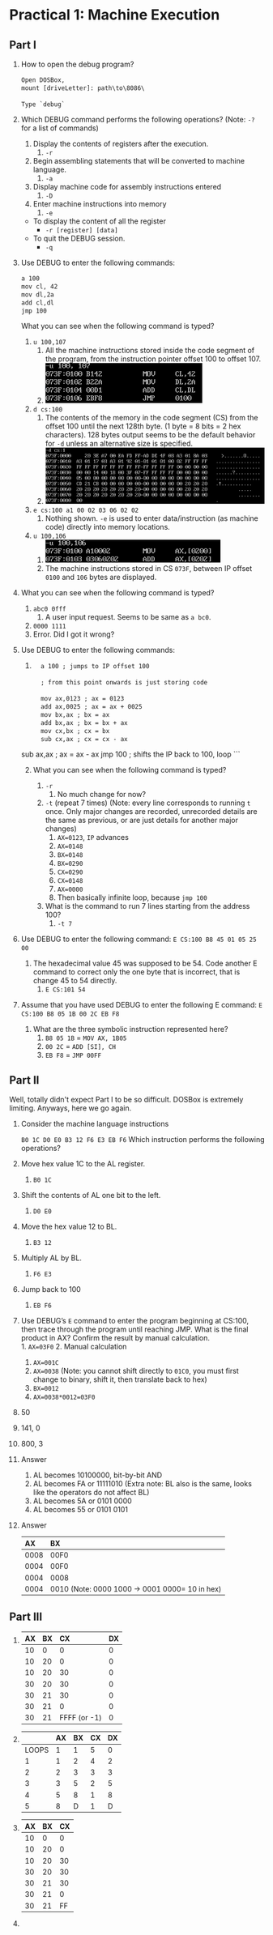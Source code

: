 # Practical 1: Machine Execution

## Part I

1. How to open the debug program?

   ```assembly
   Open DOSBox,
   mount [driveLetter]: path\to\8086\
   
   Type `debug`
   ```

2. Which DEBUG command performs the following operations?  (Note: `-?`  for a list of commands)

     1. Display the contents of registers after the execution.
        1. `-r`
     2. Begin assembling statements that will be converted to machine language.
          1. `-a`
     3. Display machine code for assembly instructions entered
          1. `-D`
     4. Enter machine instructions into memory
          1. `-e` 

     - To display the content of all the register
          - `-r [register] [data]`
     - To quit the DEBUG session.
          - `-q`

  3. Use DEBUG to enter the following commands:

     ```assembly
     a 100
     mov cl, 42
     mov dl,2a
     add cl,dl
     jmp 100
     ```

     What you can see when the following command is typed?

     1. `u 100,107`
        1. All the machine instructions stored inside the code segment of the program, from the instruction pointer offset 100 to offset 107.
        2. ![q3a-u100107.png](img/p1/q3a-u100107.png)
     2. `d cs:100`
        1. The contents of the memory in the code segment (CS) from the offset 100 until the next 128th byte. (1 byte = 8 bits = 2 hex characters). 128 bytes output seems to be the default behavior for `-d` unless an alternative size is specified.
        2. ![image-20191025155304985](img/p1/q3b-dump.png)
     3. `e cs:100 a1 00 02 03 06 02 02`
        1. Nothing shown. `-e` is used to enter data/instruction (as machine code) directly into memory locations.
     4. `u 100,106`
        1. ![image-20191025160119673](img/p1/q3d-unassemble.png)
        2. The machine instructions stored in CS `073F`, between IP offset `0100` and `106` bytes are displayed.

4. What you can see when the following command is typed?

   1. `abc0 0fff`
      1. A user input request. Seems to be same as `a bc0`.
   2.  `0000 1111`
      1. Error. Did I got it wrong?

5. Use DEBUG to enter the following commands:

     1. ```assembly
          a 100 ; jumps to IP offset 100
          
          ; from this point onwards is just storing code
          
          mov ax,0123 ; ax = 0123
          add ax,0025 ; ax = ax + 0025
          mov bx,ax ; bx = ax
          add bx,ax ; bx = bx + ax
          mov cx,bx ; cx = bx
          sub cx,ax ; cx = cx - ax
     sub ax,ax ; ax = ax - ax
          jmp 100   ; shifts the IP back to 100, loop
          ```
          
     2. What you can see when the following command is typed?

          1. `-r`
             1. No much change for now?
          2. `-t` (repeat 7 times) (Note: every line corresponds to running `t` once. Only major changes are recorded, unrecorded details are the same as previous, or are just details for another major changes)
             1. `AX=0123`, `IP` advances
             2. `AX=0148`
             3. `BX=0148`
             4. `BX=0290`
             5. `CX=0290`
             6. `CX=0148`
             7. `AX=0000`
             8. Then basically infinite loop, because `jmp 100`
          3. What is the command to run 7 lines starting from the address 100?
             1. `-t 7`

6. Use DEBUG to enter the following command:
      `E CS:100 B8 45 01 05 25 00`

      1. The hexadecimal value 45 was supposed to be 54. Code another E command to correct only the one byte that is incorrect, that is change 45 to 54 directly.  
            1. `E CS:101 54`

7. Assume that you have used DEBUG to enter the following E command: `E CS:100 B8 05 1B 00 2C EB F8`

     1. What are the three symbolic instruction represented here?
          1. `B8 05 1B` = `MOV AX, 1B05`
          2. `00 2C` = `ADD [SI], CH`
          3. `EB F8` = `JMP 00FF`

## Part II

Well, totally didn't expect Part I to be so difficult. DOSBox is extremely limiting. Anyways, here we go again.

1.  Consider the machine language instructions

    `B0 1C D0 E0 B3 12 F6 E3 EB F6`
    Which instruction performs the following operations?  

   1. Move hex value 1C to the AL register. 
      1. `B0 1C`
   2. Shift the contents of AL one bit to the left.
      1. `D0 E0`
   3. Move the hex value 12 to BL. 
      1. `B3 12`
   4. Multiply AL by BL. 
      1. `F6 E3`
   5. Jump back to 100
      1. `EB F6`  
   6.  Use DEBUG’s `E` command to enter the program beginning at CS:100, then trace through the program until reaching JMP. What is the final product in AX? Confirm the result by manual calculation.  
      1. `AX=03F0`
      2. Manual calculation
         1. `AX=001C`
         2. `AX=0038` (Note: you cannot shift directly to `01C0`, you must first change to binary, shift it, then translate back to hex)
         3. `BX=0012`
         4. `AX=0038*0012=03F0`

2. 50

3. 141, 0

4. 800, 3

5. Answer

   1. AL becomes 10100000, bit-by-bit AND
   2. AL becomes FA or 11111010 (Extra note: BL also is the same, looks like the operators do not affect BL)
   3. AL becomes 5A or 0101 0000
   4. AL becomes 55 or 0101 0101

6. Answer

   | AX   | BX                                             |
   | ---- | ---------------------------------------------- |
   | 0008 | 00F0                                           |
   | 0004 | 00F0                                           |
   | 0004 | 0008                                           |
   | 0004 | 0010 (Note: 0000 1000 -> 0001 0000= 10 in hex) |


## Part III

1. | AX   | BX   | CX           | DX   |
   | ---- | ---- | ------------ | ---- |
   | 10   | 0    | 0            | 0    |
   | 10   | 20   | 0            | 0    |
   | 10   | 20   | 30           | 0    |
   | 30   | 20   | 30           | 0    |
   | 30   | 21   | 30           | 0    |
   | 30   | 21   | 0            | 0    |
   | 30   | 21   | FFFF (or -1) | 0    |

2. |       | AX   | BX   | CX   | DX   |
   | ----- | ---- | ---- | ---- | ---- |
   | LOOPS | 1    | 1    | 5    | 0    |
   | 1     | 1    | 2    | 4    | 2    |
   | 2     | 2    | 3    | 3    | 3    |
   | 3     | 3    | 5    | 2    | 5    |
   | 4     | 5    | 8    | 1    | 8    |
   | 5     | 8    | D    | 1    | D    |

3. | AX   | BX   | CX   |
   | ---- | ---- | ---- |
   | 10   | 0    | 0    |
   | 10   | 20   | 0    |
   | 10   | 20   | 30   |
   | 30   | 20   | 30   |
   | 30   | 21   | 30   |
   | 30   | 21   | 0    |
   | 30   | 21   | FF   |

4. 



